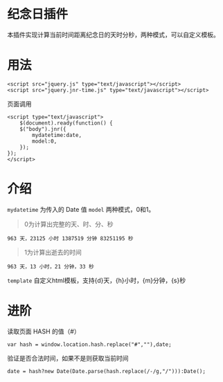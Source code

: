 # 纪念日插件
本插件实现计算当前时间距离纪念日的天时分秒，两种模式，可以自定义模板。

# 用法
```
<script src="jquery.js" type="text/javascript"></script>
<script src="jquery.jnr-time.js" type="text/javascript"></script>
```

页面调用
```
<script type="text/javascript">
	$(document).ready(function() {
	$("body").jnr({
		mydatetime:date,
		model:0,
	});
});
</script>
```

# 介绍

`mydatetime` 为传入的 Date 值
`model` 两种模式，0和1。
> 0为计算出完整的天、时、分、秒
```
963 天，23125 小时 1387519 分钟 83251195 秒
```

> 1为计算出逝去的时间
```
963 天，13 小时，21 分钟，33 秒
```
`template` 自定义html模板，支持{d}天，{h}小时，{m}分钟，{s}秒

# 进阶

读取页面 HASH 的值（#）
```
var hash = window.location.hash.replace("#",""),date;
```

验证是否合法时间，如果不是则获取当前时间
```
date = hash?new Date(Date.parse(hash.replace(/-/g,"/"))):Date();
```
